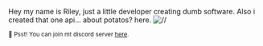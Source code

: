Hey my name is Riley, just a little developer creating dumb software. Also i created that one api... about potatos? here.
![//](https://i.giphy.com/media/BzyTuYCmvSORqs1ABM/giphy.webp)

<sub>🤫 Psst! You can join mt discord server [here](https://discord.gg/bxhmeF388E).</sub>
